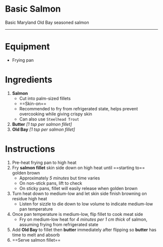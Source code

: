 # Basic Salmon

Basic Maryland Old Bay seasoned salmon

---

# Equipment

- Frying pan

# Ingredients

1) **Salmon**
   - Cut into palm-sized fillets
   - ==Skin-on==
   - Recommended to fry from refrigerated state, helps prevent overcooking while giving crispy skin
   - Can also use `Steelhead Trout`
2) **Butter** *\[1 tsp per salmon fillet\]*
3) **Old Bay** *\[1 tsp per salmon fillet\]*

# Instructions

1) Pre-heat frying pan to high heat
2) Fry **salmon fillet** skin side down on high heat until ==starting to== golden brown
   - Approximately *5 minutes* but time varies
   - On non-stick pans, lift to check
   - On sticky pans, fillet will easily release when golden brown
3) Turn heat down to medium-low and let skin side finish browning on residue high heat
   - Listen for sizzle to die down to low volume to indicate medium-low pan temperature
4) Once pan temperature is medium-low, flip fillet to cook meat side
   - Fry on medium-low heat for *4 minutes per 1 cm thick* of salmon, assuming frying from refrigerated state
5) Add **Old Bay** to fillet then **butter** immediately after flipping so **butter** has time to melt and absorb
6) ==Serve salmon fillet==